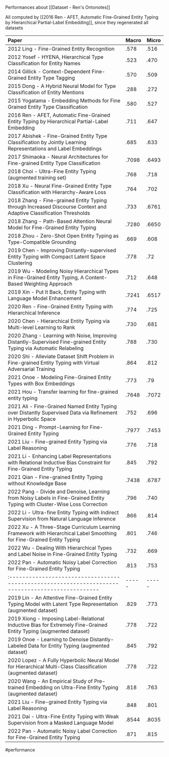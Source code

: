 Performances about [[Dataset - Ren's Ontonotes]]

All computed by [[2016 Ren - AFET, Automatic Fine-Grained Entity Typing by Hierarchical Partial-Label Embedding]], since they regenerated all datasets

| Paper                                                                                                                 | Macro | Micro |
|:--------------------------------------------------------------------------------------------------------------------- | ----- | ----- |
| 2012 Ling - Fine-Grained Entity Recognition                                                                           | .578  | .516  |
| 2012 Yosef - HYENA, Hierarchical Type Classification for Entity Names                                                 | .523  | .470  |
| 2014 Gillick - Context-Dependent Fine-Grained Entity Type Tagging                                                     | .570  | .509  |
| 2015 Dong - A Hybrid Neural Model for Type Classification of Entity Mentions                                          | .288  | .272  |
| 2015 Yogatama - Embedding Methods for Fine Grained Entity Type Classification                                         | .580  | .527  |
| 2016 Ren - AFET, Automatic Fine-Grained Entity Typing by Hierarchical Partial-Label Embedding                         | .711  | .647  |
| 2017 Abishek - Fine-Grained Entity Type Classification by Jointly Learning Representations and Label Embeddings       | .685  | .633  |
| 2017 Shimaoka - Neural Architectures for Fine-grained Entity Type Classification                                      | .7098 | .6493 |
| 2018 Choi - Ultra-Fine Entity Typing  (augmented training set)                                                        | .768  | .718  |
| 2018 Xu - Neural Fine-Grained Entity Type Classification with Hierarchy-Aware Loss                                    | .764  | .702  |
| 2018 Zhang - Fine-grained Entity Typing through Increased Discourse Context and Adaptive Classification Thresholds    | .733  | .6761 |
| 2018 Zhang - Path-Based Attention Neural Model for Fine-Grained Entity Typing   | .7280 | .6650 |
| 2018 Zhou - Zero-Shot Open Entity Typing as Type-Compatible Grounding                         | .669  | .608   |
| 2019 Chen - Improving Distantly-supervised Entity Typing with Compact Latent Space Clustering                         | .778  | .72   |
| 2019 Wu - Modeling Noisy Hierarchical Types in Fine-Grained Entity Typing, A Content-Based Weighting Approach         | .712  | .648  |
| 2019 Xin - Put It Back, Entity Typing with Language Model Enhancement                                                 | .7241 | .6517 |
| 2020 Ren - Fine-Grained Entity Typing with Hierarchical Inference                                                     | .774  | .725  |
| 2020 Chen - Hierarchical Entity Typing via Multi-level Learning to Rank                                                     | .730  | .681  |
| 2020 Zhang - Learning with Noise, Improving Distantly-Supervised Fine-grained Entity Typing via Automatic Relabeling  | .788  | .730  |
| 2020 Shi - Alleviate Dataset Shift Problem in Fine-grained Entity Typing with Virtual Adversarial Training            | .864  | .812  |
| 2021 Onoe - Modeling Fine-Grained Entity Types with Box Embeddings                                                    | .773  | .79   |
| 2021 Hou - Transfer learning for fine-grained entity typing                                                           | .7648 | .7072 |
| 2021 Ali - Fine-Grained Named Entity Typing over Distantly Supervised Data via Refinement in Hyperbolic Space         | .752  | .696  |
| 2021 Ding - Prompt-Learning for Fine-Grained Entity Typing                                                            | .7977 | .7453 |
| 2021 Liu - Fine-grained Entity Typing via Label Reasoning                                                             | .776  | .718  |
| 2021 Li - Enhancing Label Representations with Relational Inductive Bias Constraint for Fine-Grained Entity Typing    | .845  | .792  |
| 2021 Qian - Fine-grained Entity Typing without Knowledge Base   | .7438  | .6787  |
| 2022 Pang - Divide and Denoise, Learning from Noisy Labels in Fine-Grained Entity Typing with Cluster-Wise Loss Correction       | .796      | .740
| 2022 Li - Ultra-fine Entity Typing with Indirect Supervision from Natural Language Inference       | .866      | .814 |
| 2022 Xu - A Three-Stage Curriculum Learning Framework with Hierarchical Label Smoothing for Fine-Grained Entity Typing       | .801      | .746 |
| 2022 Wu - Dealing With Hierarchical Types and Label Noise in Fine-Grained Entity Typing       | .732      | .669 |
| 2022 Pan - Automatic Noisy Label Correction for Fine-Grained Entity Typing       | .813      | .753 |
| :------------------------------------------------------------------------------------------------ | ----- | ----- |
| 2019 Lin - An Attentive Fine-Grained Entity Typing Model with Latent Type Representation (augmented dataset)          | .829  | .773  |
| 2019 Xiong - Imposing Label-Relational Inductive Bias for Extremely Fine-Grained Entity Typing (augmented dataset)    | .778  | .722  |
| 2019 Onoe - Learning to Denoise Distantly-Labeled Data for Entity Typing (augmented dataset)                          | .845  | .792  |
| 2020 Lopez - A Fully Hyperbolic Neural Model for Hierarchical Multi-Class Classification (augmented dataset)          | .778  | .722  |
| 2020 Wang - An Empirical Study of Pre-trained Embedding on Ultra-Fine Entity Typing (augmented dataset)               | .818  | .763  |
| 2021 Liu - Fine-grained Entity Typing via Label Reasoning                                                             | .848  | .801  |
| 2021 Dai - Ultra-Fine Entity Typing with Weak Supervision from a Masked Language Model                                | .8544 | .8035 |
| 2022 Pan - Automatic Noisy Label Correction for Fine-Grained Entity Typing       | .871      | .815 |

#performance 